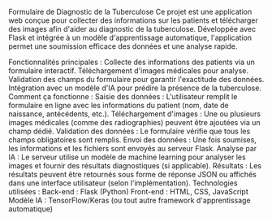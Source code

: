 Formulaire de Diagnostic de la Tuberculose
Ce projet est une application web conçue pour collecter des informations sur les patients et télécharger des images afin d'aider au diagnostic de la tuberculose. Développée avec Flask et intégrée à un modèle d'apprentissage automatique, l'application permet une soumission efficace des données et une analyse rapide.

Fonctionnalités principales :
Collecte des informations des patients via un formulaire interactif.
Téléchargement d'images médicales pour analyse.
Validation des champs du formulaire pour garantir l'exactitude des données.
Intégration avec un modèle d'IA pour prédire la présence de la tuberculose.
Comment ça fonctionne :
Saisie des données : L'utilisateur remplit le formulaire en ligne avec les informations du patient (nom, date de naissance, antécédents, etc.).
Téléchargement d'images : Une ou plusieurs images médicales (comme des radiographies) peuvent être ajoutées via un champ dédié.
Validation des données : Le formulaire vérifie que tous les champs obligatoires sont remplis.
Envoi des données : Une fois soumises, les informations et les fichiers sont envoyés au serveur Flask.
Analyse par IA : Le serveur utilise un modèle de machine learning pour analyser les images et fournir des résultats diagnostiques (si applicable).
Résultats : Les résultats peuvent être retournés sous forme de réponse JSON ou affichés dans une interface utilisateur (selon l'implémentation).
Technologies utilisées :
Back-end : Flask (Python)
Front-end : HTML, CSS, JavaScript
Modèle IA : TensorFlow/Keras (ou tout autre framework d'apprentissage automatique)
